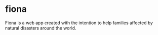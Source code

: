 # fiona
Fiona is a web app created with the intention to help families affected by natural disasters around the world.
